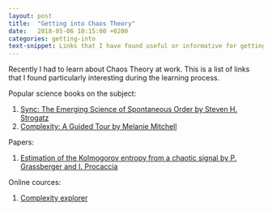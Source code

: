 ```yaml
---
layout: post
title:  "Getting into Chaos Theory"
date:   2018-05-06 10:15:00 +0200
categories: getting-into
text-snippet: Links that I have found useful or informative for getting started with Chaos Theory.
---
```

Recently I had to learn about Chaos Theory at work. This is a list of links that I found particularly interesting during the learning process.

Popular science books on the subject:
1. [Sync: The Emerging Science of Spontaneous Order by Steven H. Strogatz](https://www.goodreads.com/book/show/354421.Sync)
1. [Complexity: A Guided Tour by Melanie Mitchell](https://www.goodreads.com/book/show/5597902-complexity?ac=1&from_search=true)

Papers:
1. [Estimation of the Kolmogorov entropy from a chaotic signal by P. Grassberger and I. Procaccia](http://www.asa.cs.uni-frankfurt.de/software/MI2/papers/Grassberger83.pdf)

Online cources:
1. [Complexity explorer](https://www.complexityexplorer.org/)